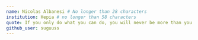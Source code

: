 ```yaml
---
name: Nicolas Albanesi # No longer than 28 characters
institution: Hepia # no longer than 58 characters
quote: If you only do what you can do, you will never be more than you are now. # no longer than 100 characters, avoid using quotes(") to guarantee the format remains the same.
github_user: suguuss
---
```

